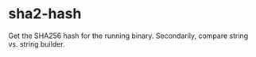 # sha2-hash
Get the SHA256 hash for the running binary. Secondarily, compare string vs. string builder.
